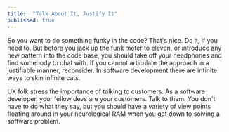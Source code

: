 ```yaml
---
title:  "Talk About It, Justify It"
published: true
---
```

So you want to do something funky in the code? That's nice. Do it, if you need to. But before you jack up the funk meter to eleven, or introduce any new pattern into the code base, you should take off your headphones and find somebody to chat with. If you cannot articulate the approach in a justifiable manner, reconsider. In software development there are infinite ways to skin infinite cats.

UX folk stress the importance of talking to customers. As a software developer, your fellow devs are your customers. Talk to them. You don't have to do what they say, but you should have a variety of view points floating around in your neurological RAM when you get down to solving a software problem.
